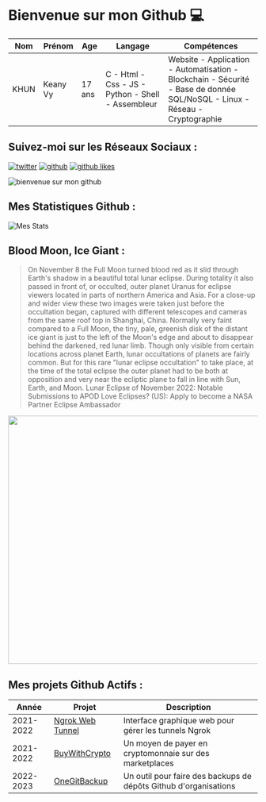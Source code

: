 # Bienvenue sur mon Github 💻
| Nom | Prénom | Age | Langage | Compétences |
|---  |---     |---  |---      |---
| KHUN | Keany Vy | 17 ans | C - Html - Css - JS - Python - Shell - Assembleur | Website - Application - Automatisation - Blockchain - Sécurité - Base de donnée SQL/NoSQL - Linux - Réseau - Cryptographie |

## Suivez-moi sur les Réseaux Sociaux :
[![twitter](https://img.shields.io/twitter/follow/thisiskeanyvy?style=social)](https://twitter.com/thisiskeanyvy)
[![github](https://img.shields.io/github/followers/thisiskeanyvy?style=social)](https://github.com/thisiskeanyvy?tab=followers)
[![github likes](https://img.shields.io/github/stars/thisiskeanyvy?style=social)](https://github.com/thisiskeanyvy)

![bienvenue sur mon github](https://thisiskeanyvy-hosting.pages.dev/banner.gif)

## Mes Statistiques Github :
![Mes Stats](https://github-readme-stats.vercel.app/api?username=thisiskeanyvy&show_icons=true&theme=radical)

## Blood Moon, Ice Giant :

> On November 8 the Full Moon turned blood red as it slid through Earth's shadow in a beautiful total lunar eclipse. During totality it also passed in front of, or occulted, outer planet Uranus for eclipse viewers located in parts of northern America and Asia. For a close-up and wider view these two images were taken just before the occultation began, captured with different telescopes and cameras from the same roof top in Shanghai, China. Normally very faint compared to a Full Moon, the tiny, pale, greenish disk of the distant ice giant is just to the left of the Moon's edge and about to disappear behind the darkened, red lunar limb. Though only visible from certain locations across planet Earth, lunar occultations of planets are fairly common. But for this rare "lunar eclipse occultation" to take place, at the time of the total eclipse the outer planet had to be both at opposition and very near the ecliptic plane to fall in line with Sun, Earth, and Moon.   Lunar Eclipse of November 2022: Notable Submissions to APOD  Love Eclipses? (US): Apply to become a NASA Partner Eclipse Ambassador

<img src='https://apod.nasa.gov/apod/image/2211/LunarEclipseRyanHan1024.jpg' width="800" height="500"/>

## Mes projets Github Actifs :
| Année | Projet | Description |
|---   |---     |---          |
| 2021-2022 | [Ngrok Web Tunnel](https://github.com/thisiskeanyvy/ngrok-web-manager) | Interface graphique web pour gérer les tunnels Ngrok |
| 2021-2022 | [BuyWithCrypto](https://github.com/BuyWithCrypto) | Un moyen de payer en cryptomonnaie sur des marketplaces |
| 2022-2023 | [OneGitBackup](https://github.com/BuyWithCrypto/OneGitBackup) | Un outil pour faire des backups de dépôts Github d'organisations |